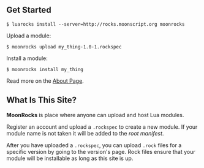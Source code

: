 ## Get Started

    $ luarocks install --server=http://rocks.moonscript.org moonrocks

Upload a module:

    $ moonrocks upload my_thing-1.0-1.rockspec

Install a module:

    $ moonrocks install my_thing

Read more on the [About Page][1].

## What Is This Site?

**MoonRocks** is place where anyone can upload and host Lua modules.

Register an account and upload a `.rockspec` to create a new module. If your
module name is not taken it will be added to the *root manifest*.

After you have uploaded a `.rockspec`, you can upload `.rock` files for a
specific version by going to the version's page. Rock files ensure that your
module will be installable as long as this site is up.

  [1]: /about
